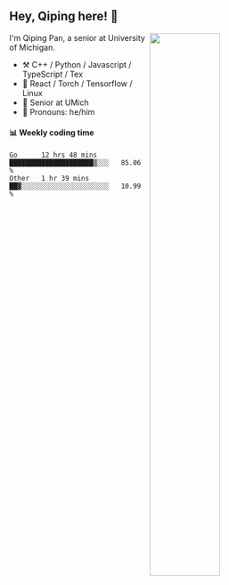 

## Hey, Qiping here! :wave:

[<img align="right" width="50%" src="https://github-readme-stats.vercel.app/api?username=ppppqp&theme=dark&show_icons=true">](https://metrics.lecoq.io/ppppqp?template=classic)


I'm Qiping Pan, a senior at University of Michigan.

-   :hammer_and_pick: C++ / Python / Javascript / TypeScript / Tex
-   :pencil: React / Torch / Tensorflow / Linux 
-   :seedling: Senior at UMich
-   :man: Pronouns: he/him



#### :bar_chart: Weekly coding time

<!--START_SECTION:waka-->

```text
Go      12 hrs 48 mins  █████████████████████▒░░░   85.06 %
Other   1 hr 39 mins    ██▓░░░░░░░░░░░░░░░░░░░░░░   10.99 %
```

<!--END_SECTION:waka-->
